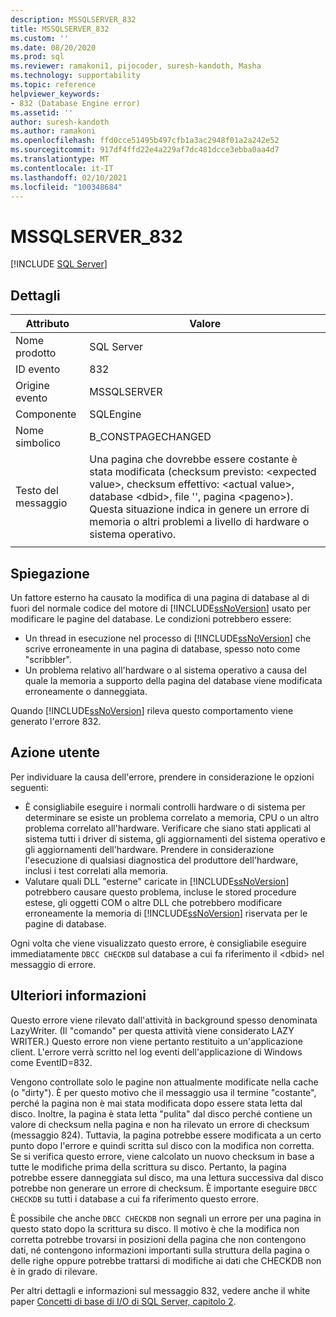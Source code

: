 ```yaml
---
description: MSSQLSERVER_832
title: MSSQLSERVER_832
ms.custom: ''
ms.date: 08/20/2020
ms.prod: sql
ms.reviewer: ramakoni1, pijocoder, suresh-kandoth, Masha
ms.technology: supportability
ms.topic: reference
helpviewer_keywords:
- 832 (Database Engine error)
ms.assetid: ''
author: suresh-kandoth
ms.author: ramakoni
ms.openlocfilehash: ffd0cce51495b497cfb1a3ac2948f01a2a242e52
ms.sourcegitcommit: 917df4ffd22e4a229af7dc481dcce3ebba0aa4d7
ms.translationtype: MT
ms.contentlocale: it-IT
ms.lasthandoff: 02/10/2021
ms.locfileid: "100348684"
---
```

# <a name="mssqlserver_832"></a>MSSQLSERVER_832
 [!INCLUDE [SQL Server](../../includes/applies-to-version/sqlserver.md)]

## <a name="details"></a>Dettagli

|Attributo|Valore|
|---|---|
|Nome prodotto|SQL Server|
|ID evento|832|
|Origine evento|MSSQLSERVER|
|Componente|SQLEngine|
|Nome simbolico|B_CONSTPAGECHANGED|
|Testo del messaggio|Una pagina che dovrebbe essere costante è stata modificata (checksum previsto: \<expected value>, checksum effettivo: \<actual value>, database \<dbid>, file \'<filename>', pagina \<pageno>). Questa situazione indica in genere un errore di memoria o altri problemi a livello di hardware o sistema operativo.|
||

## <a name="explanation"></a>Spiegazione

Un fattore esterno ha causato la modifica di una pagina di database al di fuori del normale codice del motore di [!INCLUDE[ssNoVersion](../../includes/ssnoversion-md.md)] usato per modificare le pagine del database.  Le condizioni potrebbero essere:  

- Un thread in esecuzione nel processo di [!INCLUDE[ssNoVersion](../../includes/ssnoversion-md.md)] che scrive erroneamente in una pagina di database, spesso noto come "scribbler".
- Un problema relativo all'hardware o al sistema operativo a causa del quale la memoria a supporto della pagina del database viene modificata erroneamente o danneggiata.  

Quando [!INCLUDE[ssNoVersion](../../includes/ssnoversion-md.md)] rileva questo comportamento viene generato l'errore 832.

## <a name="user-action"></a>Azione utente

Per individuare la causa dell'errore, prendere in considerazione le opzioni seguenti:

- È consigliabile eseguire i normali controlli hardware o di sistema per determinare se esiste un problema correlato a memoria, CPU o un altro problema correlato all'hardware. Verificare che siano stati applicati al sistema tutti i driver di sistema, gli aggiornamenti del sistema operativo e gli aggiornamenti dell'hardware. Prendere in considerazione l'esecuzione di qualsiasi diagnostica del produttore dell'hardware, inclusi i test correlati alla memoria.
- Valutare quali DLL "esterne" caricate in [!INCLUDE[ssNoVersion](../../includes/ssnoversion-md.md)] potrebbero causare questo problema, incluse le stored procedure estese, gli oggetti COM o altre DLL che potrebbero modificare erroneamente la memoria di [!INCLUDE[ssNoVersion](../../includes/ssnoversion-md.md)] riservata per le pagine di database.  

Ogni volta che viene visualizzato questo errore, è consigliabile eseguire immediatamente `DBCC CHECKDB` sul database a cui fa riferimento il \<dbid> nel messaggio di errore.

## <a name="more-information"></a>Ulteriori informazioni

Questo errore viene rilevato dall'attività in background spesso denominata LazyWriter. (Il "comando" per questa attività viene considerato LAZY WRITER.) Questo errore non viene pertanto restituito a un'applicazione client. L'errore verrà scritto nel log eventi dell'applicazione di Windows come EventID=832.  

Vengono controllate solo le pagine non attualmente modificate nella cache (o "dirty"). È per questo motivo che il messaggio usa il termine "costante", perché la pagina non è mai stata modificata dopo essere stata letta dal disco. Inoltre, la pagina è stata letta "pulita" dal disco perché contiene un valore di checksum nella pagina e non ha rilevato un errore di checksum (messaggio 824). Tuttavia, la pagina potrebbe essere modificata a un certo punto dopo l'errore e quindi scritta sul disco con la modifica non corretta. Se si verifica questo errore, viene calcolato un nuovo checksum in base a tutte le modifiche prima della scrittura su disco. Pertanto, la pagina potrebbe essere danneggiata sul disco, ma una lettura successiva dal disco potrebbe non generare un errore di checksum. È importante eseguire `DBCC CHECKDB` su tutti i database a cui fa riferimento questo errore.  

È possibile che anche `DBCC CHECKDB` non segnali un errore per una pagina in questo stato dopo la scrittura su disco. Il motivo è che la modifica non corretta potrebbe trovarsi in posizioni della pagina che non contengono dati, né contengono informazioni importanti sulla struttura della pagina o delle righe oppure potrebbe trattarsi di modifiche ai dati che CHECKDB non è in grado di rilevare.  

Per altri dettagli e informazioni sul messaggio 832, vedere anche il white paper [Concetti di base di I/O di SQL Server, capitolo 2](/previous-versions/sql/sql-server-2005/administrator/cc917726(v=technet.10)).